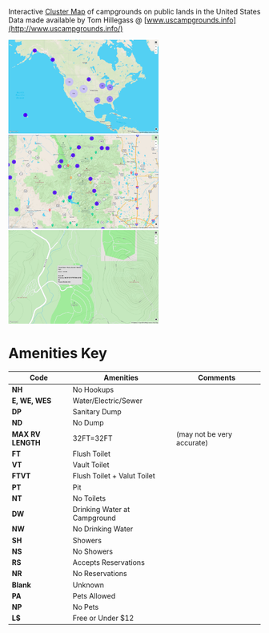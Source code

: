 
Interactive [Cluster Map](https://janes-books.com/camping/campgrounds.html) of campgrounds on public lands in the United States</br>
Data made available by Tom Hillegass @ [www.uscampgrounds.info](http://www.uscampgrounds.info/)


<img src='images/splash_full.png' width="300" height="187"> <img src='images/splash_markers.png' width="300" height="187"> <img src='images/splash_popup.png' width="300" height="187">


**Amenities Key**
====================================================

Code        | Amenities | Comments
------------|------------|-------
**NH** | No Hookups
**E, WE, WES** |  Water/Electric/Sewer
**DP** | Sanitary Dump
**ND** | No Dump
**MAX RV LENGTH** | 32FT=32FT | (may not be very accurate)
**FT** | Flush Toilet
**VT** | Vault Toilet
**FTVT** | Flush Toilet + Valut Toilet
**PT** | Pit
**NT** | No Toilets
**DW** | Drinking Water at Campground
**NW** | No Drinking Water
**SH** | Showers
**NS** | No Showers
**RS** | Accepts Reservations
**NR** | No Reservations
**Blank** | Unknown 
**PA** | Pets Allowed
**NP** | No Pets
**L$** | Free or Under $12


